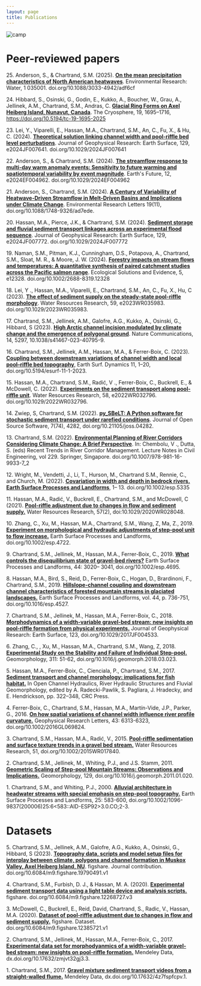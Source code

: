 ```yaml
---
layout: page
title: Publications
---
```


<img src="/assets/img/poly_river.jpeg" alt="camp"/> 

# Peer-reviewed papers 

25\. Anderson, S., & Chartrand, S.M. (2025). [**On the mean precipitation characteristics of North American heatwaves**](https://https://iopscience.iop.org/article/10.1088/3033-4942/adf6cf). Environmental Research: Water, 1 035001. doi.org/10.1088/3033-4942/adf6cf 

24\. Hibbard, S., Osinski, G., Godin, E., Kukko, A., Boucher, W., Grau, A., Jellinek, A.M., Chartrand, S.M., Andras, C. [**Glacial Ring Forms on Axel Heiberg Island, Nunavut, Canada**](https://tc.copernicus.org/articles/19/1695/2025/). The Cryosphere, 19, 1695–1716, https://doi.org/10.5194/tc-19-1695-2025

23\. Lei, Y., Viparelli, E., Hassan, M.A., Chartrand, S.M., An, C., Fu, X., & Hu, C. (2024). [**Theoretical solution linking channel width and pool-riffle bed level perturbations**](https://agupubs.onlinelibrary.wiley.com/doi/full/10.1029/2024JF007641). Journal of Geophysical Research: Earth Surface, 129, e2024JF007641. doi.org/10.1029/2024JF007641

22\. Anderson, S., & Chartrand, S.M. (2024). [**The streamflow response to multi-day warm anomaly events: Sensitivity to future warming and spatiotemporal variability by event magnitude**](https://agupubs.onlinelibrary.wiley.com/doi/10.1029/2024EF004962). Earth's Future, 12, e2024EF004962. doi.org/10.1029/2024EF004962

21\. Anderson, S., Chartrand, S.M. (2024). [**A Century of Variability of Heatwave-Driven Streamflow in Melt-Driven Basins and Implications under Climate Change**](https://iopscience.iop.org/article/10.1088/1748-9326/ad7ede). Environmental Research Letters 19(11), doi.org/10.1088/1748-9326/ad7ede.

20\. Hassan, M.A., Pierce, J.K., & Chartrand, S.M. (2024). [**Sediment storage and fluvial sediment transport linkages across an experimental flood sequence**](https://agupubs.onlinelibrary.wiley.com/doi/10.1029/2024JF007772). Journal of Geophysical Research: Earth Surface, 129, e2024JF007772. doi.org/10.1029/2024JF007772

19\. Naman, S.M., Pitman, K.J., Cunningham, D.S., Potapova, A., Chartrand, S.M., Sloat, M. R., & Moore, J. W. (2024). [**Forestry impacts on stream flows and temperatures: A quantitative synthesis of paired catchment studies across the Pacific salmon range**](https://besjournals.onlinelibrary.wiley.com/doi/10.1002/2688-8319.12328). Ecological Solutions and Evidence, 5, e12328. doi.org/10.1002/2688-8319.12328

18\. Lei, Y ., Hassan, M.A., Viparelli, E., Chartrand, S.M., An, C., Fu, X., Hu, C (2023). [**The effect of sediment supply on the steady-state pool-riffle morphology**](https://agupubs.onlinelibrary.wiley.com/doi/10.1029/2023WR035983). Water Resources Research, 59, e2023WR035983. doi.org/10.1029/2023WR035983.

17\. Chartrand, S.M., Jellinek, A.M., Galofre, A.G., Kukko, A., Osinski, G., Hibbard, S (2023). [**High Arctic channel incision modulated by climate change and the emergence of polygonal ground**](https://www.nature.com/articles/s41467-023-40795-9). Nature Communications, 14, 5297, 10.1038/s41467-023-40795-9.

16\. Chartrand, S.M., Jellinek, A.M., Hassan, M.A., & Ferrer-Boix, C. (2023). [**Coupling between downstream variations of channel width and local pool–riffle bed topography**](https://esurf.copernicus.org/articles/11/1/2023/), Earth Surf. Dynamics 11, 1–20, doi.org/10.5194/esurf-11-1-2023.

15\. Hassan, M.A., Chartrand, S.M., Radić, V ., Ferrer-Boix, C., Buckrell, E., & McDowell, C. (2022). [**Experiments on the sediment transport along pool-riffle unit**](https://agupubs.onlinelibrary.wiley.com/doi/10.1029/2022WR032796). Water Resources Research, 58, e2022WR032796. doi.org/10.1029/2022WR032796.

14\. Zwiep, S, Chartrand, S.M. (2022). [**py_SBeLT: A Python software for stochastic sediment transport under rarefied conditions**](https://joss.theoj.org/papers/10.21105/joss.04282). Journal of Open Source Software, 7(74), 4282, doi.org/10.21105/joss.04282.

13\. Chartrand, S.M. (2022). [**Environmental Planning of River Corridors Considering Climate Change: A Brief Perspective**](https://link.springer.com/chapter/10.1007/978-981-16-9933-7_2). In: Chembolu, V ., Dutta, S. (eds) Recent Trends in River Corridor Management. Lecture Notes in Civil Engineering, vol 229. Springer, Singapore. doi.org/10.1007/978-981-16-9933-7_2

12\. Wright, M., Vendetti, J., Li, T., Hurson, M., Chartrand S.M., Rennie, C., and Church, M. (2022). [**Covariation in width and depth in bedrock rivers. Earth Surface Processes and Landforms**](https://onlinelibrary.wiley.com/doi/10.1002/esp.5335), 1– 13. doi.org/10.1002/esp.5335

11\. Hassan, M.A.,  Radić, V., Buckrell, E., Chartrand, S.M., and McDowell, C (2021). [**Pool-riffle adjustment due to changes in flow and sediment supply.**](https://agupubs.onlinelibrary.wiley.com/doi/full/10.1029/2020WR028048) Water Resources Research, 57(2), doi:10.1029/2020WR028048. 

10\. Zhang, C., Xu, M., Hassan, M.A., Chartrand, S.M., Wang, Z, Ma, Z., 2019. [**Experiment on morphological and hydraulic adjustments of step-pool unit to flow increase.**](https://onlinelibrary.wiley.com/doi/abs/10.1002/esp.4722) Earth Surface Processes and Landforms, doi.org/10.1002/esp.4722. 

9\. Chartrand, S.M., Jellinek, M., Hassan, M.A., Ferrer-Boix, C., 2019. [**What controls the disequilibrium state of gravel-bed rivers?**](https://onlinelibrary.wiley.com/doi/abs/10.1002/esp.4695) Earth Surface Processes and Landforms, 44: 3020– 3041, doi.org/10.1002/esp.4695.

8\. Hassan, M.A., Bird, S., Reid, D., Ferrer-Boix, C., Hogan, D., Brardinoni, F., Chartrand, S.M., 2019. [**Hillslope-channel coupling and downstream channel characteristics of forested mountain streams in glaciated landscapes.**](https://onlinelibrary.wiley.com/doi/abs/10.1002/esp.4527) Earth Surface Processes and Landforms, vol. 44, p. 736-751, doi.org/10.1016/esp.4527. 

7\. Chartrand, S.M., Jellinek, M., Hassan, M.A., Ferrer-Boix, C., 2018. [**Morphodynamics of a width-variable gravel-bed stream: new insights on pool-riffle formation from physical experiments.**](https://agupubs.onlinelibrary.wiley.com/doi/full/10.1029/2017JF004533) Journal of Geophysical Research: Earth Surface, 123, doi.org/10.1029/2017JF004533.

6\. Zhang, C., , Xu, M., Hassan, M.A., Chartrand, S.M., Wang, Z, 2018. [**Experimental Study on the Stability and Failure of Individual Step-pool.**](https://www.sciencedirect.com/science/article/pii/S0169555X18301338) Geomorphology, 311: 51-62, doi.org/10.1016/j.geomorph.2018.03.023.  

5\. Hassan, M.A., Ferrer-Boix, C., Cienciala, P., Chartrand, S.M., 2017. [**Sediment transport and channel morphology: implications for fish habitat.**](https://www.taylorfrancis.com/chapters/edit/10.1201/9781315120584-17/sediment-transport-channel-morphology-implications-fish-habitat-marwan-hassan-carles-ferrer-boix-piotr-cienciala-shawn-chartrand) In Open Channel Hydraulics, River Hydraulic Structures and Fluvial Geomorphology, edited by A. Radecki-Pawlik, S. Pagliara, J. Hradecky, and E. Hendrickson, pp. 322–348, CRC Press.

4\. Ferrer-Boix, C., Chartrand, S.M., Hassan, M.A., Martín-Vide, J.P., Parker, G., 2016. [**On how spatial variations of channel width influence river profile curvature.**](https://agupubs.onlinelibrary.wiley.com/doi/full/10.1002/2016GL069824) Geophysical Research Letters, 43: 6313-6323, doi.org/10.1002/2016GL069824.

3\. Chartrand, S.M., Hassan, M.A., Radić, V., 2015. [**Pool-riffle sedimentation and surface texture trends in a gravel bed stream.**](https://agupubs.onlinelibrary.wiley.com/doi/full/10.1002/2015WR017840) Water Resources Research, 51, doi.org/10.1002/2015WR017840.

2\. Chartrand, S.M., Jellinek, M., Whiting, P.J., and J.S. Stamm, 2011. [**Geometric Scaling of Step-pool Mountain Streams: Observations and Implications.**](https://www.sciencedirect.com/science/article/pii/S0169555X11000493) Geomorphology, 129, doi.org/10.1016/j.geomorph.2011.01.020.
  
1\. Chartrand, S.M., and Whiting, P.J., 2000. [**Alluvial architecture in headwater streams with special emphasis on step-pool topography.**](https://onlinelibrary.wiley.com/doi/abs/10.1002/1096-9837%28200006%2925%3A6%3C583%3A%3AAID-ESP92%3E3.0.CO%3B2-3) Earth Surface Processes and Landforms, 25: 583-600, doi.org/10.1002/1096-9837(200006)25:6<583::AID-ESP92>3.0.CO;2-3. 

# Datasets 

5\. Chartrand, S.M., Jellinek, A.M., Galofre, A.G., Kukko, A., Osinski, G., Hibbard, S (2023). [**Topography data, scripts and model setup files for interplay between climate, polygons and channel formation in Muskox Valley, Axel Heiberg Island, NU**](https://figshare.com/articles/journal_contribution/Topography_data_scripts_and_model_setup_files_for_interplay_between_climate_polygons_and_channel_formation_in_Muskox_Valley_Axel_Heiberg_Island_NU/19790491/1). figshare. Journal contribution. doi.org/10.6084/m9.figshare.19790491.v1

4\. Chartrand, S.M., Furbish, D. J., & Hassan, M. A. (2020). [**Experimental sediment transport data using a light table device and analysis scripts.**](https://figshare.com/articles/dataset/PRE1_t1910_4_32mm_Raw_txt/12268727/3) figshare. doi.org/10.6084/m9.figshare.12268727.v3

3\. McDowell, C., Buckrell, E.,  Reid, David, Chartrand, S., Radic, V., Hassan, M.A. (2020). [**Dataset of pool-riffle adjustment due to changes in flow and sediment supply.**](https://figshare.com/articles/dataset/Dataset_of_pool-riffle_adjustment_due_to_changes_in_flow_and_sediment_supply_/12385721/1) figshare. Dataset. doi.org/10.6084/m9.figshare.12385721.v1

2\. Chartrand, S.M., Jellinek, M., Hassan, M.A., Ferrer-Boix, C., 2017. [**Experimental data set for morphodyanmics of a width-variable gravel-bed stream: new insights on pool-riffle formation.**](https://data.mendeley.com/datasets/zmjvt32gj3/3) Mendeley Data, dx.doi.org/10.17632/zmjvt32gj3.3.

1\. Chartrand, S.M., 2017. [**Gravel mixture sediment transport videos from a straight-walled flume.**](https://data.mendeley.com/datasets/4z7fspfcpv/1) Mendeley Data, dx.doi.org/10.17632/4z7fspfcpv.1.
